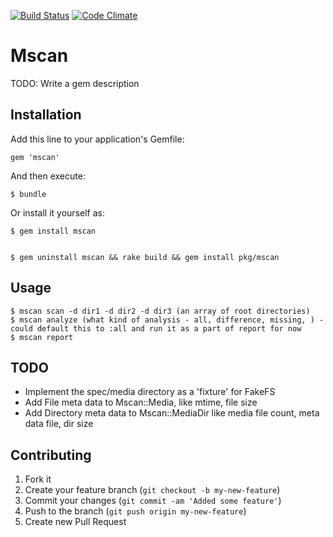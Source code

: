  [![Build Status](https://secure.travis-ci.org/dresselm/mscan.png)](http://travis-ci.org/dresselm/mscan)
 [![Code Climate](https://codeclimate.com/github/dresselm/mscan.png)](https://codeclimate.com/github/dresselm/mscan)

# Mscan

TODO: Write a gem description

## Installation

Add this line to your application's Gemfile:

    gem 'mscan'

And then execute:

    $ bundle

Or install it yourself as:

    $ gem install mscan


    $ gem uninstall mscan && rake build && gem install pkg/mscan

## Usage

    $ mscan scan -d dir1 -d dir2 -d dir3 (an array of root directories)
    $ mscan analyze (what kind of analysis - all, difference, missing, ) - could default this to :all and run it as a part of report for now
    $ mscan report

## TODO

* Implement the spec/media directory as a 'fixture' for FakeFS
* Add File meta data to Mscan::Media, like mtime, file size
* Add Directory meta data to Mscan::MediaDir like media file count, meta data file, dir size

## Contributing

1. Fork it
2. Create your feature branch (`git checkout -b my-new-feature`)
3. Commit your changes (`git commit -am 'Added some feature'`)
4. Push to the branch (`git push origin my-new-feature`)
5. Create new Pull Request
